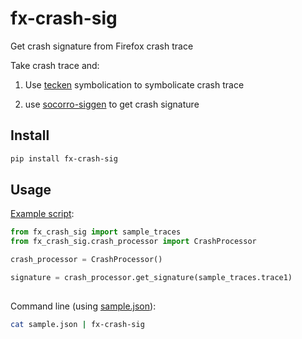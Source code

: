 # fx-crash-sig

Get crash signature from Firefox crash trace

Take crash trace and:

1. Use [tecken](https://github.com/mozilla-services/tecken) symbolication to symbolicate crash trace

2. use [socorro-siggen](https://github.com/willkg/socorro-siggen) to get crash signature


## Install

```sh
pip install fx-crash-sig
```

## Usage

[Example script](/fx_crash_sig/example.py):

```py
from fx_crash_sig import sample_traces
from fx_crash_sig.crash_processor import CrashProcessor

crash_processor = CrashProcessor()

signature = crash_processor.get_signature(sample_traces.trace1)
    
```

Command line (using [sample.json](/sample.json)):

```sh
cat sample.json | fx-crash-sig
```
